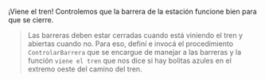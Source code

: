 <gs-toolbox toolbox-url="https://raw.githubusercontent.com/MumukiProject/mumuki-guia-gobstones-villa-mercedes/master/assets/toolbox_1586975765500.xml"></gs-toolbox>

<gs-attire attire-url="https://raw.githubusercontent.com/MumukiProject/mumuki-guia-gobstones-villa-mercedes/master/assets/attires/config_1586976167693.json"></gs-attire>

¡Viene el tren! Controlemos que la barrera de la estación funcione bien para que se cierre. 

> Las barreras deben estar cerradas cuando está viniendo el tren y abiertas cuando no. Para eso, definí e invocá el procedimiento `ControlarBarrera` que se encargue de manejar a las barreras y la función `viene el tren` que nos dice si hay bolitas azules en el extremo oeste del camino del tren.
